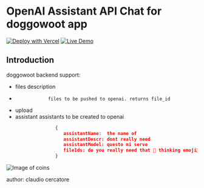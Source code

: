 

# OpenAI Assistant API Chat for doggowoot app

[![Deploy with Vercel](https://vercel.com/button)](https://vercel.com/new/clone?repository-url=https%3A%2F%2Fgithub.com%2Fcercatore%2Fopenai-doggowut&env=OPENAI_API_KEY&envDescription=OpenAI%20API%20Key&envLink=https%3A%2F%2Fplatform.openai.com%2Faccount%2Fapi-keys&project-name=openai-doggowoot&repository-name=doggowoot)
[![Live Demo](https://img.shields.io/badge/Live-Demo-green.svg)](https://open-ai-assistant-api-chat.vercel.app)

## Introduction

doggowoot backend support:
* files           description
*                 files to be pushed to openai. returns file_id
* upload          
* assistant       assistants to be created to openai

```json
                  {
                     assistantName:  the name of 
                     assistantDescr: dont really need 
                     assistantModel: questo mi serve
                     fileIds: do you really need that 🍣 thinking emoji🤔 ?!
                  }
```


![Image of coins](https://doggowut.web.app/images/confetti-29.gif)


author: claudio cercatore